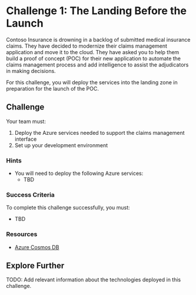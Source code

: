 # Challenge 1: The Landing Before the Launch

Contoso Insurance is drowning in a backlog of submitted medical insurance claims. They have decided to modernize their claims management application and move it to the cloud. They have asked you to help them build a proof of concept (POC) for their new application to automate the claims management process and add intelligence to assist the adjudicators in making decisions.

For this challenge, you will deploy the services into the landing zone in preparation for the launch of the POC.

## Challenge

Your team must:

1. Deploy the Azure services needed to support the claims management interface
2. Set up your development environment

### Hints

- You will need to deploy the following Azure services:
  - TBD

### Success Criteria

To complete this challenge successfully, you must:

- TBD

### Resources

- [Azure Cosmos DB](https://docs.microsoft.com/azure/cosmos-db/)

## Explore Further

TODO: Add relevant information about the technologies deployed in this challenge.
